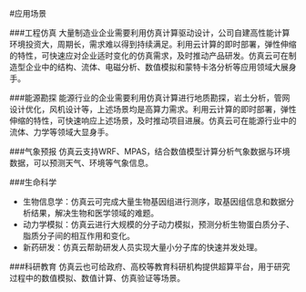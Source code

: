 #应用场景

###工程仿真
大量制造业企业需要利用仿真计算驱动设计，公司自建高性能计算环境投资大，周期长，需求难以得到持续满足。利用云计算的即时部署，弹性伸缩的特性，可快速应对企业适时变化的仿真需求，及时推动产品研发。仿真云可在制造型企业中的结构、流体、电磁分析、数值模拟和蒙特卡洛分析等应用领域大展身手。

###能源勘探
能源行业的企业需要利用仿真计算进行地质勘探，岩土分析，管网设计优化，风机设计等，上述场景均是高算力需求。利用云计算的即时部署，弹性伸缩的特性，可快速响应上述场景，及时推动项目进展。仿真云可在能源行业中的流体、力学等领域大显身手。

###气象预报
仿真云支持WRF、MPAS，结合数值模型计算分析气象数据与环境数据，可以预测天气、环境等气象信息。

###生命科学
* 生物信息学：仿真云可完成大量生物基因组进行测序，取基因组信息和数据分析结果，解决生物和医学领域的难题。
* 动力学模拟：仿真云进行大规模的分子动力模拟，预测分析生物蛋白质分子、脂质分子间的相互作用和变化。
* 新药研发：仿真云帮助研发人员实现大量小分子库的快速并发处理。

###科研教育
仿真云也可给政府、高校等教育科研机构提供超算平台，用于研究过程中的数值模拟、数值计算、仿真验证等场景。
